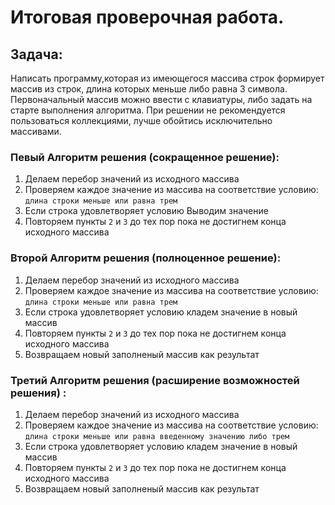 # Итоговая проверочная работа.

## Задача:
Написать программу,которая из имеющегося
массива строк формирует массив из строк,
длина которых меньше либо равна 3 символа.
Первоначальный массив можно ввести с клавиатуры,
либо задать на старте выполнения алгоритма.
При решении не рекомендуется пользоваться коллекциями,
лучше обойтись исключительно массивами.

### Певый Алгоритм решения (сокращенное решение):
1. Делаем перебор значений из исходного массива
2. Проверяем каждое значение из массива на соответствие условию: `длина строки меньше или равна трем`
3. Если строка удовлетворяет условию Выводим значение
4. Повторяем пункты `2` и `3` до тех пор пока не достигнем конца исходного массива
### Второй Алгоритм решения (полноценное решение):
1. Делаем перебор значений из исходного массива
2. Проверяем каждое значение из массива на соответствие условию: `длина строки меньше или равна трем`
3. Если строка удовлетворяет условию кладем значение в новый массив
4. Повторяем пункты `2` и `3` до тех пор пока не достигнем конца исходного массива
5. Возвращаем новый заполненый массив как результат

### Третий Алгоритм решения (расширение возможностей решения) :
1. Делаем перебор значений из исходного массива
2. Проверяем каждое значение из массива на соответствие условию: `длина строки меньше или равна введенному значению либо трем`
3. Если строка удовлетворяет условию кладем значение в новый массив
4. Повторяем пункты `2` и `3` до тех пор пока не достигнем конца исходного массива
5. Возвращаем новый заполненый массив как результат

